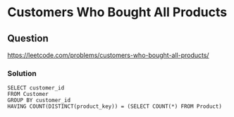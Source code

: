 # Customers Who Bought All Products
## Question
https://leetcode.com/problems/customers-who-bought-all-products/
### Solution
```
SELECT customer_id
FROM Customer
GROUP BY customer_id
HAVING COUNT(DISTINCT(product_key)) = (SELECT COUNT(*) FROM Product)
```
